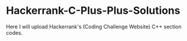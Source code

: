 # Hackerrank-C-Plus-Plus-Solutions
Here I will upload Hackerrank's (Coding Challenge Website) C++ section codes.
